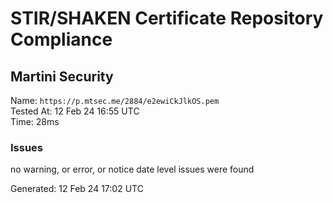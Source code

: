 # STIR/SHAKEN Certificate Repository Compliance

## Martini Security

Name: `https://p.mtsec.me/2884/e2ewiCkJlkOS.pem`\
Tested At: 12 Feb 24 16:55 UTC\
Time: 28ms

### Issues

no warning, or error, or notice date level issues were found

Generated: 12 Feb 24 17:02 UTC